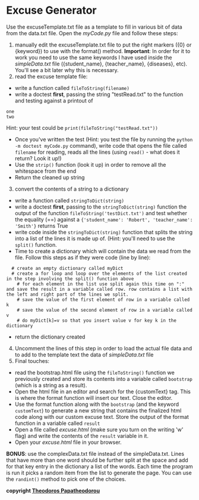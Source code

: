# Excuse Generator

Use the excuseTemplate.txt file as a template to fill in various bit of data from the data.txt file. Open the *myCode.py* file and follow these steps:

1. manually edit the excuseTemplate.txt file to put the right markers ({0} or {keyword}) to use with the format() method. **Important**: In order for it to work you need to use the same keywords I have used inside the *simpleData.txt* file ({student_name}, {teacher_name}, {diseases}, etc). You'll see a bit later why this is necessary.
2. read the excuse template file:
  * write a function called `fileToString(filename)`
  * write a doctest **first**, passing the string "testRead.txt" to the function and testing against a printout of
  ```
  one
  two
  ```
  Hint: your test could be `print(fileToString("testRead.txt"))`
  * Once you've written the test  (Hint: you test the file by running the `python -m doctest myCode.py` command), write code that opens the file called `filename` for reading, reads all the lines (using `read()` - what does it return? Look it up!)
  * Use the `strip()` function (look it up) in order to remove all the whitespace from the end
  * Return the cleaned up string
3. convert the contents of a string to a dictionary
  * write a function called `stringToDict(string)`
  * write a doctest **first**, passing to the `stringToDict(string)` function the output of the function `fileToString('testDict.txt')` and test whether the equality (==) against a `{'student_name': 'Robert', 'teacher_name': 'Smith'}` returns True
  * write code inside the `stringToDict(string)` function that splits the string into a list of the lines it is made up of. (Hint: you'll need to use the `split()` function.
  * Time to create a dictionary which will contain the data we read from the file. Follow this steps as if they were code (line by line):
  ```
    # create an empty dictionary called myDict
    # create a for loop and loop over the elements of the list created in the step involving the split() function above
      # for each element in the list use split again this time on ":" and save the result in a variable called row. row contains a list with the left and right part of the lines we split.
      # save the value of the first element of row in a variable called k
      # save the value of the second element of row in a variable called v
      # do myDict[k]=v so that you insert value v for key k in the dictionary      
  
  ```
  * return the dictionary created
4. Uncomment the lines of this step in order to load the actual file data and to add to the template text the data of *simpleData.txt* file
5. Final touches:
  * read the bootstrap.html file using the `fileToString()` function we previously created and store its contents into a variable called `bootstrap` (which is a string as a result).
  * Open the html file in an editor and search for the {customText} tag. This is where the format function will insert our text. Close the editor.
  * Use the format function along with the `bootstrap` (and the keyword `customText`) to generate a new string that contains the finalized html code along with our custom excuse text. Store the output of the format function in a variable called `result`
  * Open a file called *excuse.html* (make sure you turn on the writing 'w' flag) and write the contents of the `result` variable in it.
  * Open your *excuse.html* file in your browser.

**BONUS**: use the complexData.txt file instead of the simpleData.txt. Lines that have more than one word should be further split at the space and add for that key entry in the dictionary a list of the words. Each time the program is run it picks a random item from the list to generate the page. You can use the `randint()` method to pick one of the choices.

**copyright [Theodoros Papatheodorou](contact@artech.cc)**
